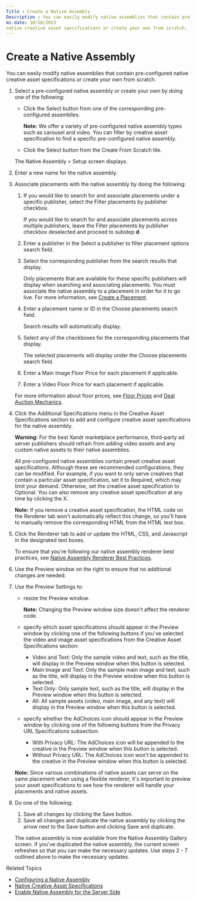 ```yaml
---
Title : Create a Native Assembly
Description : You can easily modify native assemblies that contain pre-configured
ms.date: 10/28/2023
native creative asset specifications or create your own from scratch.
---
```



# Create a Native Assembly



You can easily modify native assemblies that contain pre-configured
native creative asset specifications or create your own from scratch.



1.  Select a pre-configured native assembly or
    create your own by doing one of the following:
    - Click the Select button from one
      of the corresponding pre-configured assemblies.
      

      <b>Note:</b> We offer a variety of
      pre-configured native assembly types such as carousel and video.
      You can filter by creative asset specification to find a specific
      pre-configured native assembly.

      
    - Click the Select button from the
      Create From Scratch tile.

    

    The Native
    Assembly \> Setup
    screen displays.

    
2.  Enter a new name for the native
    assembly.
3.  Associate placements with the native assembly
    by doing the following:
    1.  If you would like to search for and
        associate placements under a specific publisher, select the
        Filter placements by publisher
        checkbox.
        

        If you would like to search for and associate placements across
        multiple publishers, leave the Filter
        placements by publisher checkbox deselected and proceed
        to substep **d**.

        
    2.  Enter a publisher in the
        Select a publisher to filter
        placement options search field.
    3.  Select the corresponding publisher from the
        search results that display.
        

        Only placements that are available for these specific publishers
        will display when searching and associating placements. You must
        associate the native assembly to a placement in order for it to
        go live. For more information, see
        <a href="create-a-placement.md" class="xref">Create a Placement</a>.

        
    4.  Enter a placement name or ID in the
        Choose placements search
        field.
        

        Search results will automatically display.

        
    5.  Select any of the checkboxes for the
        corresponding placements that display.
        

        The selected placements will display under the
        Choose placements search
        field.

        
    6.  Enter a Main
        Image Floor Price for each placement if
        applicable.
    7.  Enter a Video
        Floor Price for each placement if applicable.

    

    For more information about floor prices, see
    <a href="floor-prices.md" class="xref"
    title="A floor price is the minimum net bid price that a seller is willing to accept for a bid in an auction. To win an auction that has a set floor price, the buyer&#39;s bid must be greater than or equal to the floor price.">Floor
    Prices</a> and
    <a href="deal-auction-mechanics.md" class="xref">Deal Auction
    Mechanics</a>.

    
4.  Click the Additional
    Specifications menu in the
    Creative Asset Specifications
    section to add and configure creative asset specifications for the
    native assembly.
    

    

    <b>Warning:</b> For the best
    Xandr marketplace performance, third-party
    ad server publishers should refrain from adding video assets and any
    custom native assets to their native assemblies.

    

    

    

    All pre-configured native assemblies contain preset creative asset
    specifications. Although these are recommended configurations, they
    can be modified. For example, if you want to only serve creatives
    that contain a particular asset specification, set it to
    Required, which may limit your
    demand. Otherwise, set the creative asset specification to
    Optional. You can also remove any
    creative asset specification at any time by clicking the
    X.

    

    

    

    <b>Note:</b> If you remove a creative
    asset specification, the HTML code on the
    Renderer tab won't automatically
    reflect this change, so you'll have to manually remove the
    corresponding HTML from the HTML
    text box.

    

    
5.  Click the
    Renderer tab to add or update the
    HTML, CSS, and Javascript in the designated text boxes.
    

    To ensure that you're following our native assembly renderer best
    practices, see
    <a href="native-assembly-renderer-best-practices.md" class="xref"
    title="The Renderer tab stores the HTML, CSS, and Javascript code associated with the native assembly. Any changes made on the Renderer tab will automatically be reflected in the Preview window.">Native
    Assembly Renderer Best Practices</a>.

    
6.  Use the
    Preview window on the right to
    ensure that no additional changes are needed.
7.  Use the Preview
    Settings to:
    - resize the Preview window.
      

      <b>Note:</b> Changing the
      Preview window size doesn't
      affect the renderer code.

      
    - specify which asset specifications should appear in the
      Preview window by clicking
      one of the following buttons if you've selected the video and
      image asset specifications from the
      Creative Asset
      Specifications section:
      - Video and Text: Only the
        sample video and text, such as the title, will display in the
        Preview window when this
        button is selected.
      - Main Image and Text: Only the
        sample main image and text, such as the title, will display in
        the Preview window when
        this button is selected.
      - Text Only: Only sample text,
        such as the title, will display in the
        Preview window when this
        button is selected.
      - All: All sample assets (video,
        main image, and any text) will display in the
        Preview window when this
        button is selected.
    - specify whether the AdChoices icon should appear in the
      Preview window by clicking
      one of the following buttons from the
      Privacy URL Specifications
      subsection:
      - With Privacy URL: The
        AdChoices icon will be appended to the creative in the
        Preview window when this
        button is selected.
      - Without Privacy URL: The
        AdChoices icon won't be appended to the creative in the
        Preview window when this
        button is selected.

    

    

    <b>Note:</b> Since various combinations of
    native assets can serve on the same placement when using a flexible
    renderer, it's important to preview your asset specifications to see
    how the renderer will handle your placements and native assets.

    

    
8.  Do one of the following:
    1.  Save all changes by clicking the
        Save button.
    2.  Save all changes and duplicate the native
        assembly by clicking the arrow next to the
        Save button and clicking
        Save and duplicate.

    

    The native assembly is now available from the
    Native Assembly Gallery screen. If
    you've duplicated the native assembly, the current screen refreshes
    so that you can make the necessary updates. Use steps 2 - 7 outlined
    above to make the necessary updates.

    



>

Related Topics

- <a href="configuring-a-native-assembly.md" class="xref"
  title="Monetize Ad Server and third-party ad server publishers can configure native assemblies by selecting various creative asset specifications directly from the UI or creating custom HTML, CSS, and Javascript. You must associate all native assemblies to a placement in order for them to go live.">Configuring
  a Native Assembly</a>
- <a href="native-creative-asset-specifications.md" class="xref"
  title="You can configure a variety of standard and custom data and image specifications for your native creatives and assemblies.">Native
  Creative Asset Specifications</a>
- <a href="enable-native-assembly-for-the-server-side.md" class="xref"
  title="After creating the necessary native assemblies using the Native Assembly &gt; Setup screen in Monetize, third-party ad server publishers can enable Native Assembly for the server side at the Publishers &gt; Placements level for each placement that has been associated to a corresponding native assembly.">Enable
  Native Assembly for the Server Side</a>






